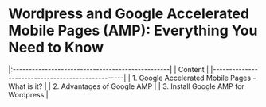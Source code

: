 # Wordpress and Google Accelerated Mobile Pages (AMP): Everything You Need to Know

|:-------------------------------------------------|
| Content                                          |
|--------------------------------------------------|
| 1. Google Accelerated Mobile Pages - What is it? |
| 2. Advantages of Google AMP                      |
| 3. Install Google AMP for Wordpress              |
